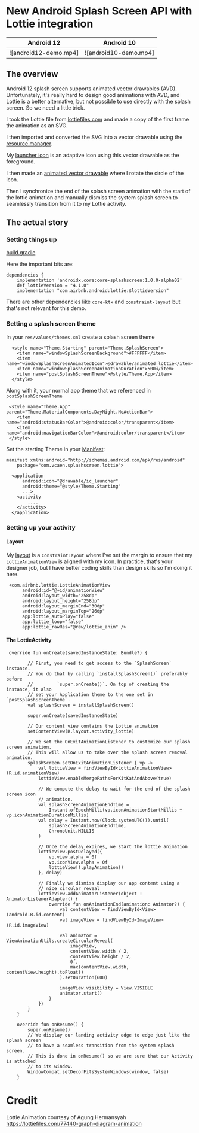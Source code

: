 # New Android Splash Screen API with Lottie integration

| Android 12 | Android 10 |
|------------|-------------|
| ![android12-demo.mp4] | ![android10-demo.mp4]


## The overview
Android 12 splash screen supports animated vector drawables (AVD).
Unfortunately, it's really hard to design good animations with AVD, and
Lottie is a better alternative, but not possible to use directly
with the splash screen. So we need a little trick.

I took the Lottie file from
[lottiefiles.com](https://lottiefiles.com/77440-graph-diagram-animation)
and made a copy of the first frame the animation as an SVG.

I then imported and converted the SVG into a vector drawable using the
[resource manager](https://developer.android.com/studio/write/resource-manager#import).

My [launcher icon](src/main/res/drawable/ic_launcher.xml)
is an adaptive icon using this vector drawable as the foreground.

I then made an [animated vector drawable](src/main/res/drawable/animated_lottie.xml)
where I rotate the circle of the icon.

Then I synchronize the end of the splash screen animation with the start
of the lottie animation and manually dismiss the system splash screen to seamlessly
transition from it to my Lottie activity.

## The actual story

### Setting things up

[build.gradle](./build.gradle)

Here the important bits are:

```
dependencies {
    implementation 'androidx.core:core-splashscreen:1.0.0-alpha02'
    def lottieVersion = "4.1.0"
    implementation "com.airbnb.android:lottie:$lottieVersion"

```

There are other dependencies like `core-ktx` and `constraint-layout` but
that's not relevant for this demo.

### Setting a splash screen theme
In your `res/values/themes.xml` create a splash screen theme

```
  <style name="Theme.Starting" parent="Theme.SplashScreen">
    <item name="windowSplashScreenBackground">#FFFFFF</item>
    <item name="windowSplashScreenAnimatedIcon">@drawable/animated_lottie</item>
    <item name="windowSplashScreenAnimationDuration">500</item>
    <item name="postSplashScreenTheme">@style/Theme.App</item>
  </style>
```

Along with it, your normal app theme that we referenced in `postSplashScreenTheme`
```
 <style name="Theme.App" parent="Theme.MaterialComponents.DayNight.NoActionBar">
    <item name="android:statusBarColor">@android:color/transparent</item>
    <item name="android:navigationBarColor">@android:color/transparent</item>
 </style>
```

Set the starting Theme in your [Manifest](./src/AndroidManifest.xml):
```
manifest xmlns:android="http://schemas.android.com/apk/res/android"
    package="com.vcaen.splashscreen.lottie">

  <application
      android:icon="@drawable/ic_launcher"
      android:theme="@style/Theme.Starting"
      ...>
    <activity
        ....
    </activity>
  </application>
```

### Setting up your activity
#### Layout

My [layout](src/res/layout/activity_lottie.xml) is a `ConstraintLayout`
where I've set the margin to ensure that my
`LottieAnimationView` is aligned with my icon. In practice, that's your designer job,
but I have better coding skills than design skills so I'm doing it here.

```
 <com.airbnb.lottie.LottieAnimationView
      android:id="@+id/animationView"
      android:layout_width="258dp"
      android:layout_height="258dp"
      android:layout_marginEnd="30dp"
      android:layout_marginTop="26dp"
      app:lottie_autoPlay="false"
      app:lottie_loop="false"
      app:lottie_rawRes="@raw/lottie_anim" />
```

#### The LottieActivity

```
 override fun onCreate(savedInstanceState: Bundle?) {

        // First, you need to get access to the `SplashScreen` instance.
        // You do that by calling `installSplashScreen()` preferably before
        //         `super.onCreate()`. On top of creating the instance, it also
        // set your Application theme to the one set in `postSplashScreenTheme`.
        val splashScreen = installSplashScreen()

        super.onCreate(savedInstanceState)

        // Our content view contains the Lottie animation
        setContentView(R.layout.activity_lottie)

        // We set the OnExitAnimationListener to customize our splash screen animation.
        // This will allow us to take over the splash screen removal animation.
        splashScreen.setOnExitAnimationListener { vp ->
            val lottieView = findViewById<LottieAnimationView>(R.id.animationView)
            lottieView.enableMergePathsForKitKatAndAbove(true)

            // We compute the delay to wait for the end of the splash screen icon
            // animation.
            val splashScreenAnimationEndTime =
                Instant.ofEpochMilli(vp.iconAnimationStartMillis + vp.iconAnimationDurationMillis)
            val delay = Instant.now(Clock.systemUTC()).until(
                splashScreenAnimationEndTime,
                ChronoUnit.MILLIS
            )

            // Once the delay expires, we start the lottie animation
            lottieView.postDelayed({
                vp.view.alpha = 0f
                vp.iconView.alpha = 0f
                lottieView!!.playAnimation()
            }, delay)

            // Finally we dismiss display our app content using a
            // nice circular reveal
            lottieView.addAnimatorListener(object : AnimatorListenerAdapter() {
                override fun onAnimationEnd(animation: Animator?) {
                    val contentView = findViewById<View>(android.R.id.content)
                    val imageView = findViewById<ImageView>(R.id.imageView)

                    val animator = ViewAnimationUtils.createCircularReveal(
                        imageView,
                        contentView.width / 2,
                        contentView.height / 2,
                        0f,
                        max(contentView.width, contentView.height).toFloat()
                    ).setDuration(600)

                    imageView.visibility = View.VISIBLE
                    animator.start()
                }
            })
        }
    }

    override fun onResume() {
        super.onResume()
        // We display our landing activity edge to edge just like the splash screen
        // to have a seamless transition from the system splash screen.
        // This is done in onResume() so we are sure that our Activity is attached
        // to its window.
        WindowCompat.setDecorFitsSystemWindows(window, false)
    }
```

# Credit

Lottie Animation courtesy of Agung Hermansyah
https://lottiefiles.com/77440-graph-diagram-animation